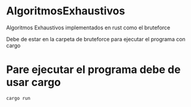 # AlgoritmosExhaustivos
Algoritmos Exhaustivos implementados en rust como el bruteforce

Debe de estar en la carpeta de bruteforce para ejecutar el programa con cargo

# Pare ejecutar el programa debe de usar cargo
```
cargo run
```


